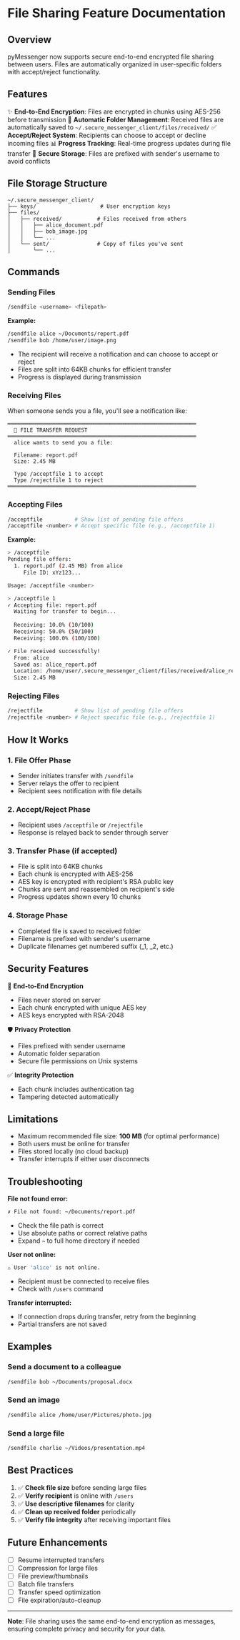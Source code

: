 # File Sharing Feature Documentation

## Overview

pyMessenger now supports secure end-to-end encrypted file sharing between users. Files are automatically organized in user-specific folders with accept/reject functionality.

## Features

✨ **End-to-End Encryption**: Files are encrypted in chunks using AES-256 before transmission
📁 **Automatic Folder Management**: Received files are automatically saved to `~/.secure_messenger_client/files/received/`
✅ **Accept/Reject System**: Recipients can choose to accept or decline incoming files
📊 **Progress Tracking**: Real-time progress updates during file transfer
🔐 **Secure Storage**: Files are prefixed with sender's username to avoid conflicts

## File Storage Structure

```
~/.secure_messenger_client/
├── keys/                    # User encryption keys
├── files/
│   ├── received/           # Files received from others
│   │   ├── alice_document.pdf
│   │   ├── bob_image.jpg
│   │   └── ...
│   └── sent/               # Copy of files you've sent
│       └── ...
```

## Commands

### Sending Files

```bash
/sendfile <username> <filepath>
```

**Example:**
```bash
/sendfile alice ~/Documents/report.pdf
/sendfile bob /home/user/image.png
```

- The recipient will receive a notification and can choose to accept or reject
- Files are split into 64KB chunks for efficient transfer
- Progress is displayed during transmission

### Receiving Files

When someone sends you a file, you'll see a notification like:

```
═══════════════════════════════════════════════════════════
  📁 FILE TRANSFER REQUEST
═══════════════════════════════════════════════════════════
  alice wants to send you a file:

  Filename: report.pdf
  Size: 2.45 MB

  Type /acceptfile 1 to accept
  Type /rejectfile 1 to reject
═══════════════════════════════════════════════════════════
```

### Accepting Files

```bash
/acceptfile          # Show list of pending file offers
/acceptfile <number> # Accept specific file (e.g., /acceptfile 1)
```

**Example:**
```bash
> /acceptfile
Pending file offers:
  1. report.pdf (2.45 MB) from alice
     File ID: xYz123...

Usage: /acceptfile <number>

> /acceptfile 1
✓ Accepting file: report.pdf
  Waiting for transfer to begin...
  
  Receiving: 10.0% (10/100)
  Receiving: 50.0% (50/100)
  Receiving: 100.0% (100/100)

✓ File received successfully!
  From: alice
  Saved as: alice_report.pdf
  Location: /home/user/.secure_messenger_client/files/received/alice_report.pdf
  Size: 2.45 MB
```

### Rejecting Files

```bash
/rejectfile          # Show list of pending file offers
/rejectfile <number> # Reject specific file (e.g., /rejectfile 1)
```

## How It Works

### 1. File Offer Phase
- Sender initiates transfer with `/sendfile`
- Server relays the offer to recipient
- Recipient sees notification with file details

### 2. Accept/Reject Phase
- Recipient uses `/acceptfile` or `/rejectfile`
- Response is relayed back to sender through server

### 3. Transfer Phase (if accepted)
- File is split into 64KB chunks
- Each chunk is encrypted with AES-256
- AES key is encrypted with recipient's RSA public key
- Chunks are sent and reassembled on recipient's side
- Progress updates shown every 10 chunks

### 4. Storage Phase
- Completed file is saved to received folder
- Filename is prefixed with sender's username
- Duplicate filenames get numbered suffix (_1, _2, etc.)

## Security Features

🔐 **End-to-End Encryption**
- Files never stored on server
- Each chunk encrypted with unique AES key
- AES keys encrypted with RSA-2048

🛡️ **Privacy Protection**
- Files prefixed with sender username
- Automatic folder separation
- Secure file permissions on Unix systems

✅ **Integrity Protection**
- Each chunk includes authentication tag
- Tampering detected automatically

## Limitations

- Maximum recommended file size: **100 MB** (for optimal performance)
- Both users must be online for transfer
- Files stored locally (no cloud backup)
- Transfer interrupts if either user disconnects

## Troubleshooting

**File not found error:**
```bash
✗ File not found: ~/Documents/report.pdf
```
- Check the file path is correct
- Use absolute paths or correct relative paths
- Expand `~` to full home directory if needed

**User not online:**
```bash
⚠ User 'alice' is not online.
```
- Recipient must be connected to receive files
- Check with `/users` command

**Transfer interrupted:**
- If connection drops during transfer, retry from the beginning
- Partial transfers are not saved

## Examples

### Send a document to a colleague
```bash
/sendfile bob ~/Documents/proposal.docx
```

### Send an image
```bash
/sendfile alice /home/user/Pictures/photo.jpg
```

### Send a large file
```bash
/sendfile charlie ~/Videos/presentation.mp4
```

## Best Practices

1. ✅ **Check file size** before sending large files
2. ✅ **Verify recipient** is online with `/users`
3. ✅ **Use descriptive filenames** for clarity
4. ✅ **Clean up received folder** periodically
5. ✅ **Verify file integrity** after receiving important files

## Future Enhancements

- [ ] Resume interrupted transfers
- [ ] Compression for large files
- [ ] File preview/thumbnails
- [ ] Batch file transfers
- [ ] Transfer speed optimization
- [ ] File expiration/auto-cleanup

---

**Note**: File sharing uses the same end-to-end encryption as messages, ensuring complete privacy and security for your data.
